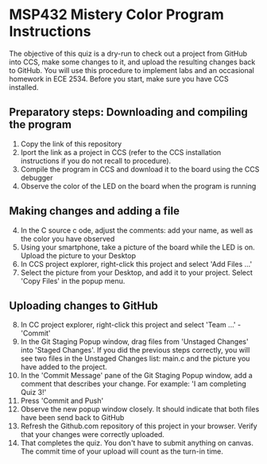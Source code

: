 # MSP432 Mistery Color Program Instructions

The objective of this quiz is a dry-run to check out a project from GitHub into CCS, make some changes to it, and 
upload the resulting changes back to GitHub. You will use this procedure to implement labs and an occasional homework 
in ECE 2534. Before you start, make sure you have CCS installed.

## Preparatory steps: Downloading and compiling the program

1. Copy the link of this repository
2. Iport the link as a project in CCS (refer to the CCS installation instructions if you do not recall to procedure).
2. Compile the program in CCS and download it to the board using the CCS debugger
3. Observe the color of the LED on the board when the program is running

## Making changes and adding a file

4. In the C source c ode, adjust the comments: add your name, as well as the color you have observed
5. Using your smartphone, take a picture of the board while the LED is on. Upload the picture to your Desktop
6. In CCS project explorer, right-click this project and select 'Add Files ...'
7. Select the picture from your Desktop, and add it to your project. Select 'Copy Files' in the popup menu.

## Uploading changes to GitHub

8. In CC project explorer, right-click this project and select 'Team ...' - 'Commit'
9. In the Git Staging Popup window, drag files from 'Unstaged Changes' into 'Staged Changes'. 
If you did the previous steps correctly, you will see two files in the Unstaged Changes list: main.c and the picture you have added to the project.
10. In the 'Commit Message' pane of the Git Staging Popup window, add a comment that describes your change. 
For example: 'I am completing Quiz 3!'
11. Press 'Commit and Push'
12. Observe the new popup window closely. It should indicate that both files have been send back to GitHub
13. Refresh the Github.com repository of this project in your browser. Verify that your changes were correctly uploaded.
14. That completes the quiz. You don't have to submit anything on canvas. The commit time of your upload will count as the turn-in time.
